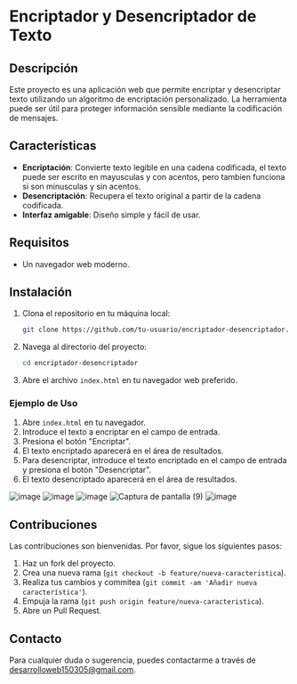 # Encriptador y Desencriptador de Texto

## Descripción
Este proyecto es una aplicación web que permite encriptar y desencriptar texto utilizando un algoritmo de encriptación personalizado. La herramienta puede ser útil para proteger información sensible mediante la codificación de mensajes.

## Características
- **Encriptación**: Convierte texto legible en una cadena codificada, el texto puede ser escrito en mayusculas y con acentos, pero tambien funciona si son minusculas y sin acentos.
- **Desencriptación**: Recupera el texto original a partir de la cadena codificada.
- **Interfaz amigable**: Diseño simple y fácil de usar.

## Requisitos
- Un navegador web moderno.

## Instalación
1. Clona el repositorio en tu máquina local:
    ```bash
    git clone https://github.com/tu-usuario/encriptador-desencriptador.git
    ```
2. Navega al directorio del proyecto:
    ```bash
    cd encriptador-desencriptador
    ```
3. Abre el archivo `index.html` en tu navegador web preferido.


### Ejemplo de Uso
1. Abre `index.html` en tu navegador.
2. Introduce el texto a encriptar en el campo de entrada.
3. Presiona el botón "Encriptar".
4. El texto encriptado aparecerá en el área de resultados.
5. Para desencriptar, introduce el texto encriptado en el campo de entrada y presiona el botón "Desencriptar".
6. El texto desencriptado aparecerá en el área de resultados.

![image](https://github.com/user-attachments/assets/19907129-3949-4f1e-9886-939255f9cf3d)
![image](https://github.com/user-attachments/assets/55e7500b-5539-41d2-ae93-24067712ce8a)
![image](https://github.com/user-attachments/assets/b69201b9-81a1-4daf-96dd-330e2814d415)
![Captura de pantalla (9)](https://github.com/user-attachments/assets/d9f1ccbe-4e86-406a-93b0-2b8603d8b179)
![image](https://github.com/user-attachments/assets/d00d6cc5-945e-4d0d-8b84-0efa9d8fbda7)


## Contribuciones
Las contribuciones son bienvenidas. Por favor, sigue los siguientes pasos:
1. Haz un fork del proyecto.
2. Crea una nueva rama (`git checkout -b feature/nueva-caracteristica`).
3. Realiza tus cambios y commitea (`git commit -am 'Añadir nueva característica'`).
4. Empuja la rama (`git push origin feature/nueva-caracteristica`).
5. Abre un Pull Request.


## Contacto
Para cualquier duda o sugerencia, puedes contactarme a través de [desarrolloweb150305@gmail.com](mailto:tu-email@example.com).

